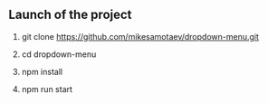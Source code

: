 ## Launch of the project

1. git clone https://github.com/mikesamotaev/dropdown-menu.git

2. cd dropdown-menu

3. npm install

4. npm run start